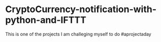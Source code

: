 # CryptoCurrency-notification-with-python-and-IFTTT
This is one of the projects I am challeging myself to do #aprojectaday
